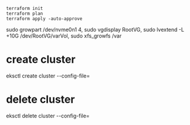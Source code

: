 ```
terraform init
terraform plan 
terraform apply -auto-approve
```

sudo growpart /dev/nvme0n1 4,
sudo vgdisplay RootVG,
sudo lvextend -L +10G /dev/RootVG/varVol,
sudo xfs_growfs /var

# create cluster
eksctl create cluster --config-file=<file>

# delete cluster
eksctl delete cluster --config-file=<file>